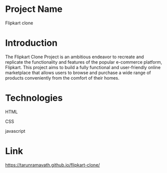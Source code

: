 # Project Name
Flipkart clone

# Introduction

The Flipkart Clone Project is an ambitious endeavor to recreate and replicate the functionality and features of the popular e-commerce platform, Flipkart. This project aims to build a fully functional and user-friendly online marketplace that allows users to browse and purchase a wide range of products conveniently from the comfort of their homes.

# Technologies


HTML


CSS


javascript

# Link

https://tarunramavath.github.io/flipkart-clone/
